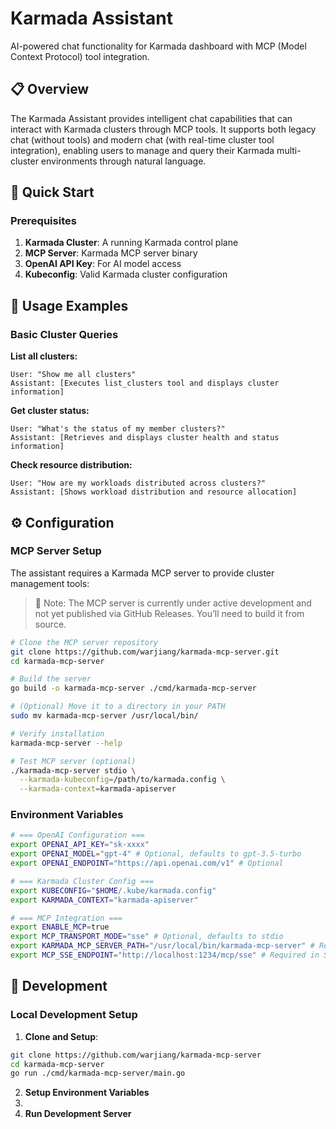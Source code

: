 # Karmada Assistant

AI-powered chat functionality for Karmada dashboard with MCP (Model Context Protocol) tool integration.

## 📋 Overview

The Karmada Assistant provides intelligent chat capabilities that can interact with Karmada clusters through MCP tools. It supports both legacy chat (without tools) and modern chat (with real-time cluster tool integration), enabling users to manage and query their Karmada multi-cluster environments through natural language.

## 🚀 Quick Start

### Prerequisites

1. **Karmada Cluster**: A running Karmada control plane
2. **MCP Server**: Karmada MCP server binary
3. **OpenAI API Key**: For AI model access
4. **Kubeconfig**: Valid Karmada cluster configuration

## 💬 Usage Examples

### Basic Cluster Queries

**List all clusters:**
```
User: "Show me all clusters"
Assistant: [Executes list_clusters tool and displays cluster information]
```

**Get cluster status:**
```
User: "What's the status of my member clusters?"
Assistant: [Retrieves and displays cluster health and status information]
```

**Check resource distribution:**
```
User: "How are my workloads distributed across clusters?"
Assistant: [Shows workload distribution and resource allocation]
```

## ⚙️ Configuration

### MCP Server Setup

The assistant requires a Karmada MCP server to provide cluster management tools:
> 📢 Note: The MCP server is currently under active development and not yet published via GitHub Releases. 
> You’ll need to build it from source.
```bash
# Clone the MCP server repository
git clone https://github.com/warjiang/karmada-mcp-server.git
cd karmada-mcp-server

# Build the server
go build -o karmada-mcp-server ./cmd/karmada-mcp-server

# (Optional) Move it to a directory in your PATH
sudo mv karmada-mcp-server /usr/local/bin/

# Verify installation
karmada-mcp-server --help

# Test MCP server (optional)
./karmada-mcp-server stdio \
  --karmada-kubeconfig=/path/to/karmada.config \
  --karmada-context=karmada-apiserver
```

### Environment Variables

```bash
# === OpenAI Configuration ===
export OPENAI_API_KEY="sk-xxxx"
export OPENAI_MODEL="gpt-4" # Optional, defaults to gpt-3.5-turbo 
export OPENAI_ENDPOINT="https://api.openai.com/v1" # Optional

# === Karmada Cluster Config ===
export KUBECONFIG="$HOME/.kube/karmada.config"
export KARMADA_CONTEXT="karmada-apiserver"

# === MCP Integration ===
export ENABLE_MCP=true
export MCP_TRANSPORT_MODE="sse" # Optional, defaults to stdio 
export KARMADA_MCP_SERVER_PATH="/usr/local/bin/karmada-mcp-server" # Required in STDIO mode 
export MCP_SSE_ENDPOINT="http://localhost:1234/mcp/sse" # Required in SSE mode
```


## 🔧 Development

### Local Development Setup

1. **Clone and Setup**:
```bash
git clone https://github.com/warjiang/karmada-mcp-server
cd karmada-mcp-server
go run ./cmd/karmada-mcp-server/main.go
```

2. **Setup Environment Variables**
3. 
4. **Run Development Server**
